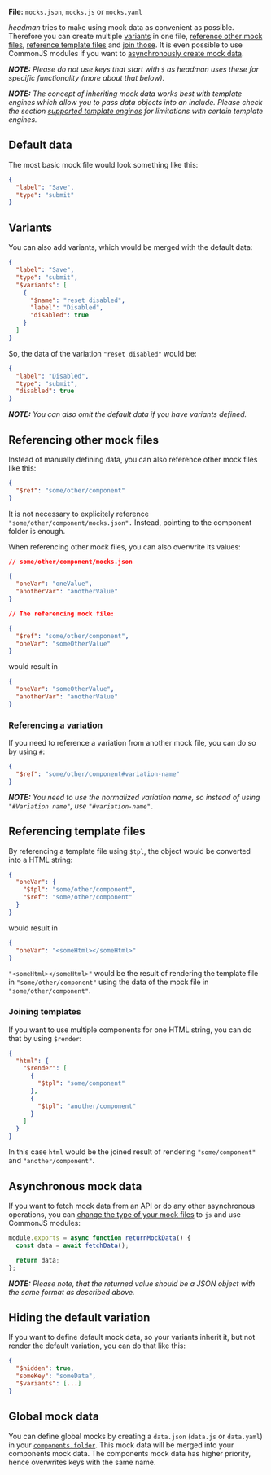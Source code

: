 **File:** `mocks.json`, `mocks.js` or `mocks.yaml`

_headman_ tries to make using mock data as convenient as possible. Therefore you can create multiple [variants](#variants) in one file, [reference other mock files](#referencing-other-mock-files), [reference template files](#referencing-template-files) and [join those](#joining-templates). It is even possible to use CommonJS modules if you want to [asynchronously create mock data](#asynchronous-mock-data).

_**NOTE:** Please do not use keys that start with `$` as headman uses these for specific functionality (more about that below)._

_**NOTE:** The concept of inheriting mock data works best with template engines which allow you to pass data objects into an include. Please check the section [supported template engines](/template-engines) for limitations with certain template engines._

## Default data

The most basic mock file would look something like this:

```json
{
  "label": "Save",
  "type": "submit"
}
```

## Variants

You can also add variants, which would be merged with the default data:

```json
{
  "label": "Save",
  "type": "submit",
  "$variants": [
    {
      "$name": "reset disabled",
      "label": "Disabled",
      "disabled": true
    }
  ]
}
```

So, the data of the variation `"reset disabled"` would be:

```json
{
  "label": "Disabled",
  "type": "submit",
  "disabled": true
}
```

_**NOTE:** You can also omit the default data if you have variants defined._

## Referencing other mock files

Instead of manually defining data, you can also reference other mock files like this:

```json
{
  "$ref": "some/other/component"
}
```

It is not necessary to explicitely reference `"some/other/component/mocks.json".` Instead, pointing to the component folder is enough.

When referencing other mock files, you can also overwrite its values:

```json
// some/other/component/mocks.json

{
  "oneVar": "oneValue",
  "anotherVar": "anotherValue"
}

// The referencing mock file:

{
  "$ref": "some/other/component",
  "oneVar": "someOtherValue"
}
```

would result in

```json
{
  "oneVar": "someOtherValue",
  "anotherVar": "anotherValue"
}
```

### Referencing a variation

If you need to reference a variation from another mock file, you can do so by using `#`:

```json
{
  "$ref": "some/other/component#variation-name"
}
```

_**NOTE:** You need to use the normalized variation name, so instead of using `"#Variation name"`, use `"#variation-name".`_

## Referencing template files

By referencing a template file using `$tpl`, the object would be converted into a HTML string:

```json
{
  "oneVar": {
    "$tpl": "some/other/component",
    "$ref": "some/other/component"
  }
}
```

would result in

```json
{
  "oneVar": "<someHtml></someHtml>"
}
```

`"<someHtml></someHtml>"` would be the result of rendering the template file in `"some/other/component"` using the data of the mock file in `"some/other/component"`.

### Joining templates

If you want to use multiple components for one HTML string, you can do that by using `$render`:

```json
{
  "html": {
    "$render": [
      {
        "$tpl": "some/component"
      },
      {
        "$tpl": "another/component"
      }
    ]
  }
}
```

In this case `html` would be the joined result of rendering `"some/component"` and `"another/component"`.

## Asynchronous mock data

If you want to fetch mock data from an API or do any other asynchronous operations, you can [change the type of your mock files](/configuration/options/#mocks) to `js` and use CommonJS modules:

```js
module.exports = async function returnMockData() {
  const data = await fetchData();

  return data;
};
```

_**NOTE:** Please note, that the returned value should be a JSON object with the same format as described above._

## Hiding the default variation

If you want to define default mock data, so your variants inherit it, but not render the default variation, you can do that like this:

```json
{
  "$hidden": true,
  "someKey": "someData",
  "$variants": [...]
}
```

## Global mock data

You can define global mocks by creating a `data.json` (`data.js` or `data.yaml`) in your [`components.folder`](/configuration/options#components). This mock data will be merged into your components mock data. The components mock data has higher priority, hence overwrites keys with the same name.
